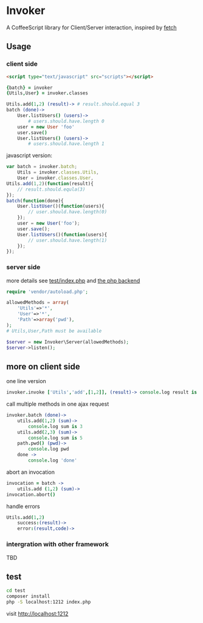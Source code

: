 # Invoker

A CoffeeScript library for Client/Server interaction, inspired by [fetch](https://github.com/ibdknox/fetch)

## Usage

### client side

```html
<script type="text/javascript" src="scripts"></script>
```

```coffeescript
{batch} = invoker
{Utils,User} = invoker.classes

Utils.add(1,2) (result)-> # result.should.equal 3
batch (done)->
	User.listUsers() (users)->
		# users.should.have.length 0
	user = new User 'foo'
	user.save()
	User.listUsers() (users)->
		# users.should.have.length 1
```

javascript version:
```javascript
var batch = invoker.batch;
	Utils = invoker.classes.Utils,
	User = invoker.classes.User,
Utils.add(1,2)(function(result){
	// result.should.equla(3)
});
batch(function(done){
	User.listUser()(function(users){
		// user.should.have.length(0)
	});
	user = new User('foo');
	user.save();
	User.listUsers()(function(users){
		// user.should.have.length(1)
	});
});
```

### server side

more details see [test/index.php](https://github.com/zweifisch/invoker/blob/master/test/index.php) and [the php backend](https://github.com/zweifisch/Invoker-php)

```php
require 'vendor/autoload.php';

allowedMethods = array(
	'Utils'=>'*',
	'User'=>'*',
	'Path'=>array('pwd'),
);
# Utils,User,Path must be available

$server = new Invoker\Server(allowedMethods);
$server->listen();
```

## more on client side

one line version

```coffeescript
invoker.invoke ['Utils','add',[1,2]], (result)-> console.log result is 3
```

call multiple methods in one ajax request

```coffeescript
invoker.batch (done)->
	utils.add(1,2) (sum)->
		console.log sum is 3
	utils.add(2,3) (sum)->
		console.log sum is 5
	path.pwd() (pwd)->
		console.log pwd
	done ->
		console.log 'done'
```

abort an invocation

```coffeescript
invocation = batch ->
	utils.add (1,2) (sum)->
invocation.abort()
```

handle errors

```coffeescript
Utils.add(1,2)
	success:(result)->
	error:(result,code)->
```
		
	
### intergration with other framework

TBD

## test

```sh
cd test
composer install
php -S localhost:1212 index.php
```

visit [http://localhost:1212](http://localhost:1212)

